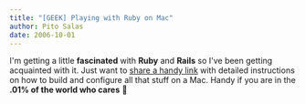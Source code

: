 ```yaml
---
title: "[GEEK] Playing with Ruby on Mac"
author: Pito Salas
date: 2006-10-01
---
```




I'm getting a little **fascinated** with **Ruby** and **Rails** so I've been
getting acquainted with it. Just want to [share a handy
link](<http://hivelogic.com/articles/2005/12/01/ruby_rails_lighttpd_mysql_tiger>)
with detailed instructions on how to build and configure all that stuff on a
Mac. Handy if you are in the **.01% of the world who cares** 🙂


